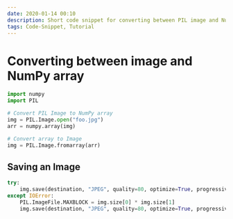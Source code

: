 ```yaml
---
date: 2020-01-14 00:10
description: Short code snippet for converting between PIL image and NumPy arrays.
tags: Code-Snippet, Tutorial
---
```


# Converting between image and NumPy array

```python
import numpy
import PIL

# Convert PIL Image to NumPy array
img = PIL.Image.open("foo.jpg")
arr = numpy.array(img)

# Convert array to Image
img = PIL.Image.fromarray(arr)
```


## Saving an Image

```python
try:
    img.save(destination, "JPEG", quality=80, optimize=True, progressive=True)
except IOError:
    PIL.ImageFile.MAXBLOCK = img.size[0] * img.size[1]
    img.save(destination, "JPEG", quality=80, optimize=True, progressive=True)
```
